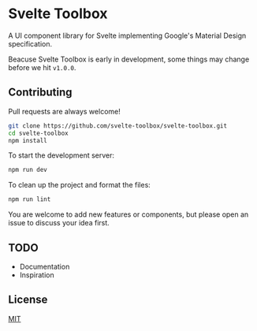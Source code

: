 # Svelte Toolbox

A UI component library for Svelte implementing Google's Material Design specification.

Beacuse Svelte Toolbox is early in development, some things may change before we hit `v1.0.0`.

## Contributing

Pull requests are always welcome!

```bash
git clone https://github.com/svelte-toolbox/svelte-toolbox.git
cd svelte-toolbox
npm install
```

To start the development server:

```bash
npm run dev
```

To clean up the project and format the files:

```bash
npm run lint
```

You are welcome to add new features or components, but please open an issue to discuss your idea first.

## TODO

-   Documentation
-   Inspiration

## License

[MIT](https://github.com/svelte-toolbox/svelte-toolbox/blob/master/LICENSE)
